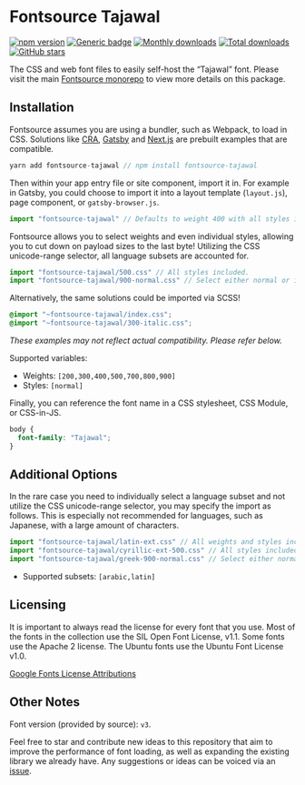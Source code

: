 # Fontsource Tajawal

[![npm version](https://badge.fury.io/js/fontsource-tajawal.svg)](https://www.npmjs.com/package/fontsource-tajawal) [![Generic badge](https://img.shields.io/badge/fontsource-passing-brightgreen)](https://github.com/fontsource/fontsource) [![Monthly downloads](https://badgen.net/npm/dm/fontsource-tajawal)](https://github.com/fontsource/fontsource) [![Total downloads](https://badgen.net/npm/dt/fontsource-tajawal)](https://github.com/fontsource/fontsource) [![GitHub stars](https://img.shields.io/github/stars/DecliningLotus/fontsource.svg?style=social&label=Star)](https://github.com/fontsource/fontsource/stargazers)

The CSS and web font files to easily self-host the “Tajawal” font. Please visit the main [Fontsource monorepo](https://github.com/fontsource/fontsource) to view more details on this package.

## Installation

Fontsource assumes you are using a bundler, such as Webpack, to load in CSS. Solutions like [CRA](https://create-react-app.dev/), [Gatsby](https://www.gatsbyjs.org/) and [Next.js](https://nextjs.org/) are prebuilt examples that are compatible.

```javascript
yarn add fontsource-tajawal // npm install fontsource-tajawal
```

Then within your app entry file or site component, import it in. For example in Gatsby, you could choose to import it into a layout template (`layout.js`), page component, or `gatsby-browser.js`.

```javascript
import "fontsource-tajawal" // Defaults to weight 400 with all styles included.
```

Fontsource allows you to select weights and even individual styles, allowing you to cut down on payload sizes to the last byte! Utilizing the CSS unicode-range selector, all language subsets are accounted for.

```javascript
import "fontsource-tajawal/500.css" // All styles included.
import "fontsource-tajawal/900-normal.css" // Select either normal or italic.
```

Alternatively, the same solutions could be imported via SCSS!

```scss
@import "~fontsource-tajawal/index.css";
@import "~fontsource-tajawal/300-italic.css";
```

_These examples may not reflect actual compatibility. Please refer below._

Supported variables:

- Weights: `[200,300,400,500,700,800,900]`
- Styles: `[normal]`

Finally, you can reference the font name in a CSS stylesheet, CSS Module, or CSS-in-JS.

```css
body {
  font-family: "Tajawal";
}
```

## Additional Options

In the rare case you need to individually select a language subset and not utilize the CSS unicode-range selector, you may specify the import as follows. This is especially not recommended for languages, such as Japanese, with a large amount of characters.

```javascript
import "fontsource-tajawal/latin-ext.css" // All weights and styles included.
import "fontsource-tajawal/cyrillic-ext-500.css" // All styles included.
import "fontsource-tajawal/greek-900-normal.css" // Select either normal or italic.
```

- Supported subsets: `[arabic,latin]`

## Licensing

It is important to always read the license for every font that you use.
Most of the fonts in the collection use the SIL Open Font License, v1.1. Some fonts use the Apache 2 license. The Ubuntu fonts use the Ubuntu Font License v1.0.

[Google Fonts License Attributions](https://fonts.google.com/attribution)

## Other Notes

Font version (provided by source): `v3`.

Feel free to star and contribute new ideas to this repository that aim to improve the performance of font loading, as well as expanding the existing library we already have. Any suggestions or ideas can be voiced via an [issue](https://github.com/fontsource/fontsource/issues).
